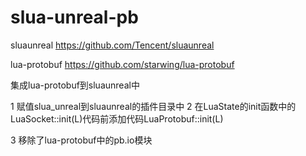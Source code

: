 # slua-unreal-pb

sluaunreal
https://github.com/Tencent/sluaunreal

lua-protobuf
https://github.com/starwing/lua-protobuf

集成lua-protobuf到sluaunreal中

1 赋值slua_unreal到sluaunreal的插件目录中
2 在LuaState的init函数中的LuaSocket::init(L)代码前添加代码LuaProtobuf::init(L)

3 移除了lua-protobuf中的pb.io模块